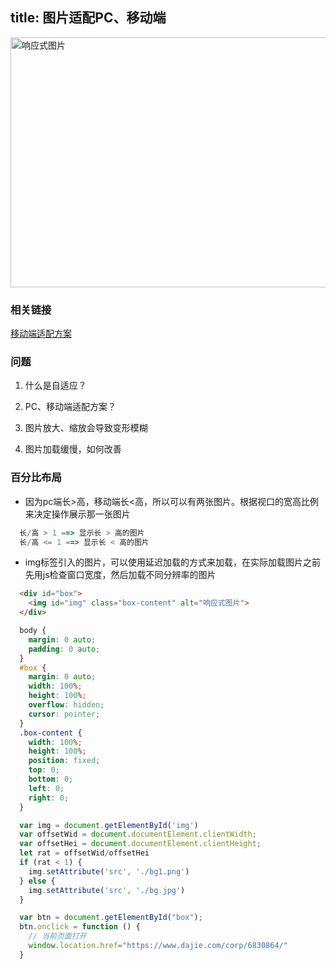 title: 图片适配PC、移动端
---
<img src="../../../../../images/img-responsive.jpeg" style="width: 720px;height: 400px" alt="响应式图片">

### 相关链接

[移动端适配方案](https://juejin.im/entry/56ce78eac24aa800545af276)

### 问题
1. 什么是自适应？

2. PC、移动端适配方案？

3. 图片放大、缩放会导致变形模糊

4. 图片加载缓慢，如何改善

### 百分比布局

* 因为pc端长>高，移动端长<高，所以可以有两张图片。根据视口的宽高比例来决定操作展示那一张图片
```JavaScript
  长/高 > 1 ==> 显示长 > 高的图片
  长/高 <= 1 ==> 显示长 < 高的图片
```
* img标签引入的图片，可以使用延迟加载的方式来加载，在实际加载图片之前先用js检查窗口宽度，然后加载不同分辨率的图片

```HTML
  <div id="box">
    <img id="img" class="box-content" alt="响应式图片">
  </div>
```

```CSS
  body {
    margin: 0 auto;
    padding: 0 auto;
  }
  #box {
    margin: 0 auto;
    width: 100%;
    height: 100%;
    overflow: hidden;
    cursor: pointer;
  }
  .box-content {
    width: 100%;
    height: 100%;
    position: fixed;
    top: 0;
    bottom: 0;
    left: 0;
    right: 0;
  }
```

```JavaScript
  var img = document.getElementById('img')
  var offsetWid = document.documentElement.clientWidth;
  var offsetHei = document.documentElement.clientHeight;
  let rat = offsetWid/offsetHei
  if (rat < 1) {
    img.setAttribute('src', './bg1.png')
  } else {
    img.setAttribute('src', './bg.jpg')
  }

  var btn = document.getElementById("box");
  btn.onclick = function () {
    // 当前页面打开
    window.location.href="https://www.dajie.com/corp/6830864/"
  }
```
